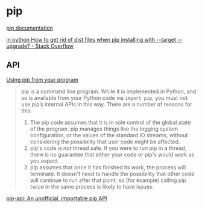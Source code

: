 # pip
[pip documentation](https://pip.pypa.io/en/stable/)

[in python How to get rid of dist files when pip installing with --target --upgrade? - Stack Overflow](https://stackoverflow.com/questions/70289303/in-python-how-to-get-rid-of-dist-files-when-pip-installing-with-target-upgra)

## API
[Using pip from your program](https://pip.pypa.io/en/latest/user_guide/#using-pip-from-your-program)

> pip is a command line program. While it is implemented in Python, and so is available from your Python code via `import pip`, you must not use pip’s internal APIs in this way. There are a number of reasons for this:
> 1. The pip code assumes that it is in sole control of the global state of the program. pip manages things like the logging system configuration, or the values of the standard IO streams, without considering the possibility that user code might be affected.
> 2. pip's code is *not* thread safe. If you were to run pip in a thread, there is no guarantee that either your code or pip's would work as you expect.
> 3. pip assumes that once it has finished its work, the process will terminate. It doesn't need to handle the possibility that other code will continue to run after that point, so (for example) calling pip twice in the same process is likely to have issues.

[pip-api: An unofficial, importable pip API](https://github.com/di/pip-api)